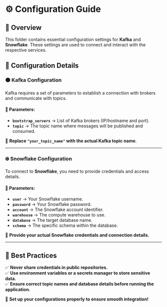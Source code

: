 # ⚙️ Configuration Guide  

## 📌 Overview  
This folder contains essential configuration settings for **Kafka** and **Snowflake**. These settings are used to connect and interact with the respective services.  

## 📂 Configuration Details  

### 🟠 Kafka Configuration  
Kafka requires a set of parameters to establish a connection with brokers and communicate with topics.  

#### 🔧 Parameters:  
- **`bootstrap_servers`** → List of Kafka brokers (IP/hostname and port).  
- **`topic`** → The topic name where messages will be published and consumed.  

🔹 **Replace `"your_topic_name"` with the actual Kafka topic name**.  

---

### ❄️ Snowflake Configuration  
To connect to **Snowflake**, you need to provide credentials and access details.  

#### 🔧 Parameters:  
- **`user`** → Your Snowflake username.  
- **`password`** → Your Snowflake password.  
- **`account`** → The Snowflake account identifier.  
- **`warehouse`** → The compute warehouse to use.  
- **`database`** → The target database name.  
- **`schema`** → The specific schema within the database.  

🔹 **Provide your actual Snowflake credentials and connection details.**  

---

## 🚀 Best Practices  

✅ **Never share credentials in public repositories.**  
✅ **Use environment variables or a secrets manager to store sensitive data.**  
✅ **Ensure correct topic names and database details before running the application.**  

🚀 **Set up your configurations properly to ensure smooth integration!**  

